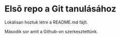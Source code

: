 # Elsõ repo a Git tanulásához

Lokálisan hoztuk létre a README.md fájlt.

Második sor amit a Github-on szerkesztettünk.
